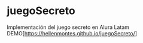 # juegoSecreto
Implementación del juego secreto en Alura Latam
DEMO[https://hellenmontes.github.io/juegoSecreto/]

